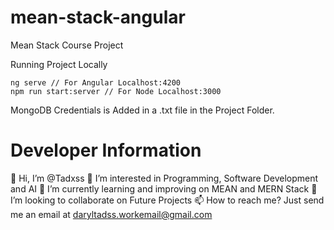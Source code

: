 # mean-stack-angular

Mean Stack Course Project

Running Project Locally

    ng serve // For Angular Localhost:4200
    npm run start:server // For Node Localhost:3000

MongoDB Credentials is Added in a .txt file in the Project Folder.

# Developer Information

👋 Hi, I’m @Tadxss
👀 I’m interested in Programming, Software Development and AI
🌱 I’m currently learning and improving on MEAN and MERN Stack
💞️ I’m looking to collaborate on Future Projects
📫 How to reach me? Just send me an email at daryltadss.workemail@gmail.com
